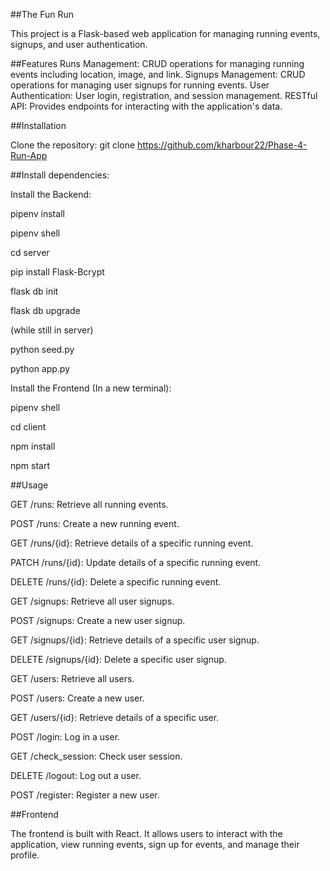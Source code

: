 ##The Fun Run

This project is a Flask-based web application for managing running events, signups, and user authentication.

##Features
Runs Management: CRUD operations for managing running events including location, image, and link.
Signups Management: CRUD operations for managing user signups for running events.
User Authentication: User login, registration, and session management.
RESTful API: Provides endpoints for interacting with the application's data.

##Installation

Clone the repository:
git clone https://github.com/kharbour22/Phase-4-Run-App

##Install dependencies:

Install the Backend:

pipenv install

pipenv shell

cd server

pip install Flask-Bcrypt

flask db init

flask db upgrade

(while still in server)

python seed.py

python app.py


Install the Frontend (In a new terminal):

pipenv shell

cd client

npm install

npm start



##Usage

GET /runs: Retrieve all running events.

POST /runs: Create a new running event.

GET /runs/{id}: Retrieve details of a specific running event.

PATCH /runs/{id}: Update details of a specific running event.

DELETE /runs/{id}: Delete a specific running event.

GET /signups: Retrieve all user signups.

POST /signups: Create a new user signup.

GET /signups/{id}: Retrieve details of a specific user signup.

DELETE /signups/{id}: Delete a specific user signup.

GET /users: Retrieve all users.

POST /users: Create a new user.

GET /users/{id}: Retrieve details of a specific user.

POST /login: Log in a user.

GET /check_session: Check user session.

DELETE /logout: Log out a user.

POST /register: Register a new user.


##Frontend

The frontend is built with React. It allows users to interact with the application, view running events, sign up for events, and manage their profile.

